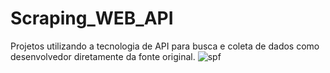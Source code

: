# Scraping_WEB_API
Projetos utilizando a tecnologia de API para busca e coleta de dados como desenvolvedor diretamente da fonte original.
![spf](https://user-images.githubusercontent.com/73768941/149591408-6ff4cf8e-5b92-400c-a269-3743537fb5cd.jpg)
